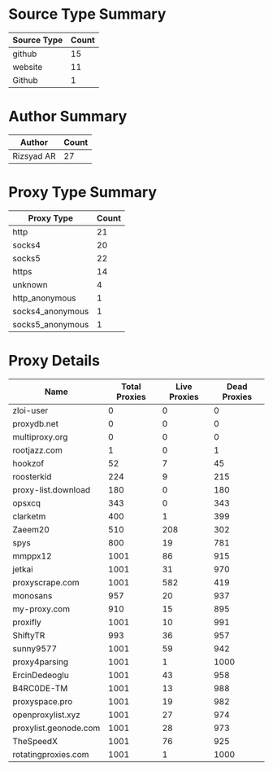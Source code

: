 # Source Type Summary

| Source Type | Count |
|-------------|-------|
| github | 15 |
| website | 11 |
| Github | 1 |


# Author Summary

| Author | Count |
|--------|-------|
| Rizsyad AR | 27 |


# Proxy Type Summary

| Proxy Type | Count |
|------------|-------|
| http | 21 |
| socks4 | 20 |
| socks5 | 22 |
| https | 14 |
| unknown | 4 |
| http_anonymous | 1 |
| socks4_anonymous | 1 |
| socks5_anonymous | 1 |


# Proxy Details

| Name | Total Proxies | Live Proxies | Dead Proxies |
|------|---------------|--------------|---------------|
| zloi-user | 0 | 0 | 0 |
| proxydb.net | 0 | 0 | 0 |
| multiproxy.org | 0 | 0 | 0 |
| rootjazz.com | 1 | 0 | 1 |
| hookzof | 52 | 7 | 45 |
| roosterkid | 224 | 9 | 215 |
| proxy-list.download | 180 | 0 | 180 |
| opsxcq | 343 | 0 | 343 |
| clarketm | 400 | 1 | 399 |
| Zaeem20 | 510 | 208 | 302 |
| spys | 800 | 19 | 781 |
| mmppx12 | 1001 | 86 | 915 |
| jetkai | 1001 | 31 | 970 |
| proxyscrape.com | 1001 | 582 | 419 |
| monosans | 957 | 20 | 937 |
| my-proxy.com | 910 | 15 | 895 |
| proxifly | 1001 | 10 | 991 |
| ShiftyTR | 993 | 36 | 957 |
| sunny9577 | 1001 | 59 | 942 |
| proxy4parsing | 1001 | 1 | 1000 |
| ErcinDedeoglu | 1001 | 43 | 958 |
| B4RC0DE-TM | 1001 | 13 | 988 |
| proxyspace.pro | 1001 | 19 | 982 |
| openproxylist.xyz | 1001 | 27 | 974 |
| proxylist.geonode.com | 1001 | 28 | 973 |
| TheSpeedX | 1001 | 76 | 925 |
| rotatingproxies.com | 1001 | 1 | 1000 |
